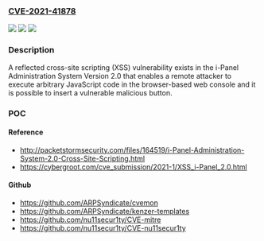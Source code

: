 ### [CVE-2021-41878](https://cve.mitre.org/cgi-bin/cvename.cgi?name=CVE-2021-41878)
![](https://img.shields.io/static/v1?label=Product&message=n%2Fa&color=blue)
![](https://img.shields.io/static/v1?label=Version&message=n%2Fa&color=blue)
![](https://img.shields.io/static/v1?label=Vulnerability&message=n%2Fa&color=brighgreen)

### Description

A reflected cross-site scripting (XSS) vulnerability exists in the i-Panel Administration System Version 2.0 that enables a remote attacker to execute arbitrary JavaScript code in the browser-based web console and it is possible to insert a vulnerable malicious button.

### POC

#### Reference
- http://packetstormsecurity.com/files/164519/i-Panel-Administration-System-2.0-Cross-Site-Scripting.html
- https://cybergroot.com/cve_submission/2021-1/XSS_i-Panel_2.0.html

#### Github
- https://github.com/ARPSyndicate/cvemon
- https://github.com/ARPSyndicate/kenzer-templates
- https://github.com/nu11secur1ty/CVE-mitre
- https://github.com/nu11secur1ty/CVE-nu11secur1ty

